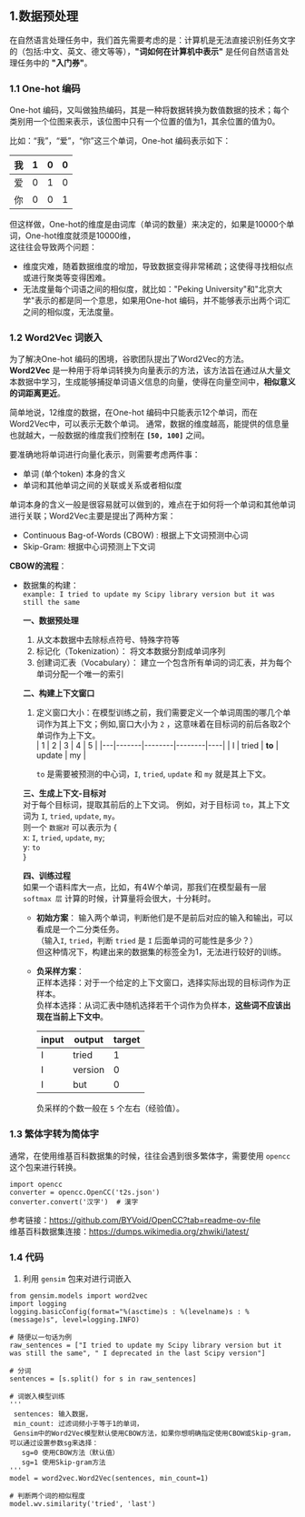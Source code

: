 ## 1.数据预处理  
在自然语言处理任务中，我们首先需要考虑的是：计算机是无法直接识别任务文字的（包括:中文、英文、德文等等），**"词如何在计算机中表示"** 是任何自然语言处理任务中的 **"入门券"**。

### 1.1 One-hot 编码  
One-hot 编码，又叫做独热编码，其是一种将数据转换为数值数据的技术；每个类别用一个位图来表示，该位图中只有一个位置的值为1，其余位置的值为0。  

比如：“我”，“爱”，“你”这三个单词，One-hot 编码表示如下：   

| 我      | 1  | 0  | 0  |
|---------|----|----|----|
| 爱      | 0  | 1  | 0  |
| 你      | 0  | 0  | 1  |

但这样做，One-hot的维度是由词库（单词的数量）来决定的，如果是10000个单词，One-hot维度就须是10000维，  
这往往会导致两个问题：  
- 维度灾难，随着数据维度的增加，导致数据变得非常稀疏；这使得寻找相似点或进行聚类等变得困难。
- 无法度量每个词语之间的相似度，就比如："Peking University"和"北京大学"表示的都是同一个意思，如果用One-hot 编码，并不能够表示出两个词汇之间的相似度，无法度量。


### 1.2 Word2Vec 词嵌入

为了解决One-hot 编码的困境，谷歌团队提出了Word2Vec的方法。  
**Word2Vec** 是一种用于将单词转换为向量表示的方法，该方法旨在通过从大量文本数据中学习，生成能够捕捉单词语义信息的向量，使得在向量空间中，**相似意义的词距离更近**。  

简单地说，12维度的数据，在One-hot 编码中只能表示12个单词，而在Word2Vec中，可以表示无数个单词。 
通常，数据的维度越高，能提供的信息量也就越大，一般数据的维度我们控制在 **`[50, 100]`** 之间。

要准确地将单词进行向量化表示，则需要考虑两件事：
- 单词 (单个token) 本身的含义
- 单词和其他单词之间的关联或关系或者相似度

单词本身的含义一般是很容易就可以做到的，难点在于如何将一个单词和其他单词进行关联；Word2Vec主要是提出了两种方案：  
- Continuous Bag-of-Words (CBOW) : 根据上下文词预测中心词
- Skip-Gram: 根据中心词预测上下文词  


**CBOW的流程**：  
- 数据集的构建：  
  `example: I tried to update my Scipy library version but it was still the same`
   
  **一、数据预处理**
  1. 从文本数据中去除标点符号、特殊字符等
  2. 标记化（Tokenization）： 将文本数据分割成单词序列
  3. 创建词汇表（Vocabulary）： 建立一个包含所有单词的词汇表，并为每个单词分配一个唯一的索引  
  
  **二、构建上下文窗口**
  1. 定义窗口大小：在模型训练之前，我们需要定义一个单词周围的哪几个单词作为其上下文；例如,窗口大小为 `2` ，这意味着在目标词的前后各取2个单词作为上下文。  
     | 1  |  2   |    3   |    4   |  5 |
     |---|-------|--------|--------|----|
     | I | tried | **to** | update | my |
     
     `to` 是需要被预测的中心词，`I`, `tried`, `update` 和 `my` 就是其上下文。  

  **三、生成上下文-目标对**  
  对于每个目标词，提取其前后的上下文词。
  例如，对于目标词 `to`，其上下文词为 `I`, `tried`, `update`, `my`。  
  则一个 `数据对` 可以表示为 {  
  x: `I`, `tried`, `update`, `my`;  
  y: `to`  
  }

  **四、训练过程**  
  如果一个语料库大一点，比如，有4W个单词，那我们在模型最有一层 `softmax 层` 计算的时候，计算量将会很大，十分耗时。

  - **初始方案**：
  输入两个单词，判断他们是不是前后对应的输入和输出，可以看成是一个二分类任务。  
  （输入`I`, `tried`，判断 `tried` 是 `I` 后面单词的可能性是多少？）  
  但这种情况下，构建出来的数据集的标签全为1，无法进行较好的训练。

  - **负采样方案**：  
  正样本选择：对于一个给定的上下文窗口，选择实际出现的目标词作为正样本。  
  负样本选择：从词汇表中随机选择若干个词作为负样本，**这些词不应该出现在当前上下文中**。


      | input | output | target |
      |-------|--------|--------|
      |   I   |  tried |   1    |
      |   I   | version|   0    |
      |   I   |   but  |   0    |

      负采样的个数一般在 `5` 个左右（经验值）。

 ### 1.3 繁体字转为简体字
 通常，在使用维基百科数据集的时候，往往会遇到很多繁体字，需要使用 `opencc` 这个包来进行转换。  
 ```
 import opencc   
 converter = opencc.OpenCC('t2s.json')    
 converter.convert('汉字')  # 漢字    
 ```  

 参考链接：https://github.com/BYVoid/OpenCC?tab=readme-ov-file  
 维基百科数据集连接：https://dumps.wikimedia.org/zhwiki/latest/


 ### 1.4 代码  
 1. 利用 `gensim` 包来对进行词嵌入
 ```
 from gensim.models import word2vec  
 import logging
 logging.basicConfig(format="%(asctime)s : %(levelname)s : %(message)s", level=logging.INFO)
 
 # 随便以一句话为例
 raw_sentences = ["I tried to update my Scipy library version but it was still the same", " I deprecated in the last Scipy version"]  
 
 # 分词
 sentences = [s.split() for s in raw_sentences]
 
 # 词嵌入模型训练
 '''
  sentences: 输入数据，
  min_count: 过滤词频小于等于1的单词，
  Gensim中的Word2Vec模型默认使用CBOW方法，如果你想明确指定使用CBOW或Skip-gram，可以通过设置参数sg来选择：  
    sg=0 使用CBOW方法（默认值）  
    sg=1 使用Skip-gram方法  
 '''
 model = word2vec.Word2Vec(sentences, min_count=1)
 
 # 判断两个词的相似程度
 model.wv.similarity('tried', 'last')
 ```
